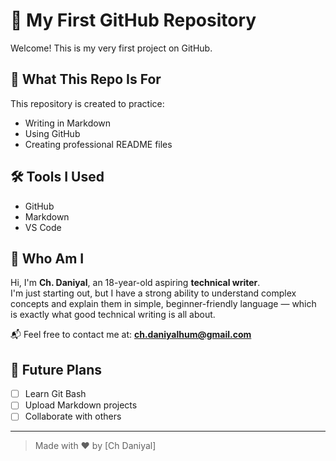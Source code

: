 
# 🚀 My First GitHub Repository

Welcome! This is my very first project on GitHub.

## 📘 What This Repo Is For

This repository is created to practice:

- Writing in Markdown
- Using GitHub
- Creating professional README files

## 🛠 Tools I Used

- GitHub
- Markdown
- VS Code 

## 📁 Who Am I
Hi, I'm **Ch. Daniyal**, an 18-year-old aspiring **technical writer**.  
I'm just starting out, but I have a strong ability to understand complex concepts and explain them in simple, beginner-friendly language — which is exactly what good technical writing is all about.

📬 Feel free to contact me at: **ch.daniyalhum@gmail.com**



## 📌 Future Plans

- [ ] Learn Git Bash
- [ ] Upload Markdown projects
- [ ] Collaborate with others

---

> Made with ❤️ by [Ch Daniyal]